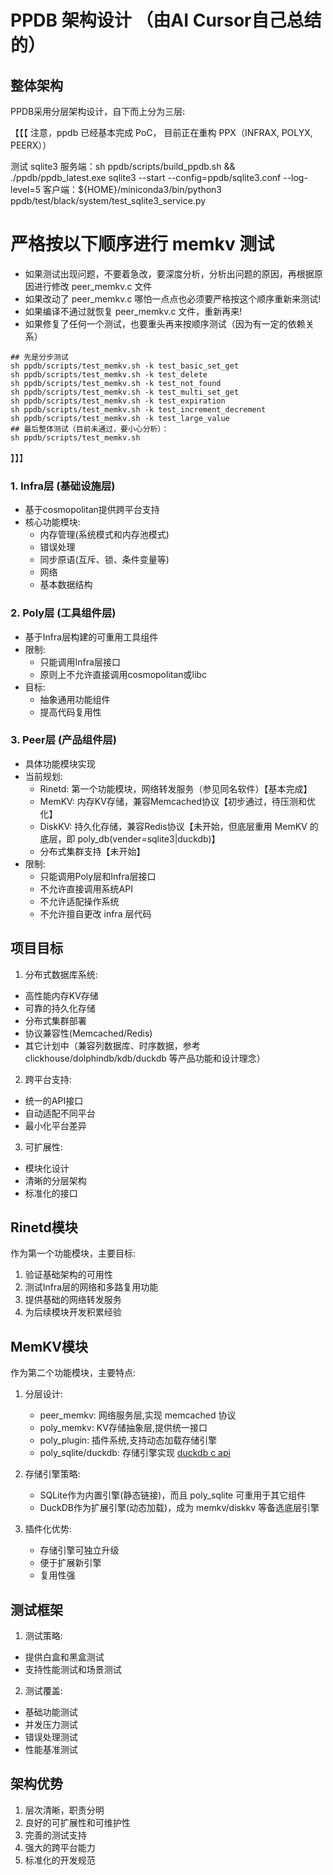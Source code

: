 # PPDB 架构设计 （由AI Cursor自己总结的）

## 整体架构

PPDB采用分层架构设计，自下而上分为三层:

【【【 注意，ppdb 已经基本完成 PoC，
目前正在重构 PPX（INFRAX, POLYX, PEERX））

测试 sqlite3 
服务端：sh ppdb/scripts/build_ppdb.sh && ./ppdb/ppdb_latest.exe sqlite3 --start --config=ppdb/sqlite3.conf --log-level=5
客户端：${HOME}/miniconda3/bin/python3 ppdb/test/black/system/test_sqlite3_service.py

# 严格按以下顺序进行 memkv 测试
  - 如果测试出现问题，不要着急改，要深度分析，分析出问题的原因，再根据原因进行修改 peer_memkv.c 文件
  - 如果改动了 peer_memkv.c 哪怕一点点也必须要严格按这个顺序重新来测试!
  - 如果编译不通过就恢复 peer_memkv.c 文件，重新再来!
  - 如果修复了任何一个测试，也要重头再来按顺序测试（因为有一定的依赖关系）
```
## 先是分步测试
sh ppdb/scripts/test_memkv.sh -k test_basic_set_get
sh ppdb/scripts/test_memkv.sh -k test_delete
sh ppdb/scripts/test_memkv.sh -k test_not_found
sh ppdb/scripts/test_memkv.sh -k test_multi_set_get
sh ppdb/scripts/test_memkv.sh -k test_expiration
sh ppdb/scripts/test_memkv.sh -k test_increment_decrement
sh ppdb/scripts/test_memkv.sh -k test_large_value
## 最后整体测试（目前未通过，要小心分析）：
sh ppdb/scripts/test_memkv.sh
```


】】】

### 1. Infra层 (基础设施层)
- 基于cosmopolitan提供跨平台支持
- 核心功能模块:
  - 内存管理(系统模式和内存池模式)
  - 错误处理
  - 同步原语(互斥、锁、条件变量等)
  - 网络
  - 基本数据结构

### 2. Poly层 (工具组件层)
- 基于Infra层构建的可重用工具组件
- 限制:
  - 只能调用Infra层接口
  - 原则上不允许直接调用cosmopolitan或libc
- 目标:
  - 抽象通用功能组件
  - 提高代码复用性

### 3. Peer层 (产品组件层)
- 具体功能模块实现
- 当前规划:
  - Rinetd: 第一个功能模块，网络转发服务（参见同名软件）【基本完成】
  - MemKV: 内存KV存储，兼容Memcached协议【初步通过，待压测和优化】
  - DiskKV: 持久化存储，兼容Redis协议【未开始，但底层重用 MemKV 的底层，即 poly_db(vender=sqlite3|duckdb)】
  - 分布式集群支持【未开始】
- 限制:
  - 只能调用Poly层和Infra层接口
  - 不允许直接调用系统API
  - 不允许适配操作系统
  - 不允许擅自更改 infra 层代码

## 项目目标

1. 分布式数据库系统:
- 高性能内存KV存储
- 可靠的持久化存储
- 分布式集群部署
- 协议兼容性(Memcached/Redis)
- 其它计划中（兼容列数据库、时序数据，参考 clickhouse/dolphindb/kdb/duckdb 等产品功能和设计理念）

2. 跨平台支持:
- 统一的API接口
- 自动适配不同平台
- 最小化平台差异

3. 可扩展性:
- 模块化设计
- 清晰的分层架构
- 标准化的接口

## Rinetd模块

作为第一个功能模块，主要目标:
1. 验证基础架构的可用性
2. 测试Infra层的网络和多路复用功能
3. 提供基础的网络转发服务
4. 为后续模块开发积累经验

## MemKV模块

作为第二个功能模块，主要特点:
1. 分层设计:
   - peer_memkv: 网络服务层,实现 memcached 协议
   - poly_memkv: KV存储抽象层,提供统一接口
   - poly_plugin: 插件系统,支持动态加载存储引擎
   - poly_sqlite/duckdb: 存储引擎实现
   [duckdb c api](https://duckdb.org/docs/api/c/api.html)

2. 存储引擎策略:
   - SQLite作为内置引擎(静态链接)，而且 poly_sqlite 可重用于其它组件
   - DuckDB作为扩展引擎(动态加载)，成为 memkv/diskkv 等备选底层引擎

3. 插件化优势:
   - 存储引擎可独立升级
   - 便于扩展新引擎
   - 复用性强

## 测试框架

1. 测试策略:
- 提供白盒和黑盒测试
- 支持性能测试和场景测试

2. 测试覆盖:
- 基础功能测试
- 并发压力测试
- 错误处理测试
- 性能基准测试

## 架构优势

1. 层次清晰，职责分明
2. 良好的可扩展性和可维护性
3. 完善的测试支持
4. 强大的跨平台能力
5. 标准化的开发规范